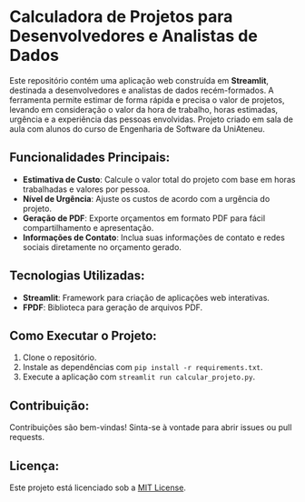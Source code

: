 # Calculadora de Projetos para Desenvolvedores e Analistas de Dados

Este repositório contém uma aplicação web construída em **Streamlit**, destinada a desenvolvedores e analistas de dados recém-formados. A ferramenta permite estimar de forma rápida e precisa o valor de projetos, levando em consideração o valor da hora de trabalho, horas estimadas, urgência e a experiência das pessoas envolvidas. Projeto criado em sala de aula com alunos do curso de Engenharia de Software da UniAteneu.

## Funcionalidades Principais:
- **Estimativa de Custo**: Calcule o valor total do projeto com base em horas trabalhadas e valores por pessoa.
- **Nível de Urgência**: Ajuste os custos de acordo com a urgência do projeto.
- **Geração de PDF**: Exporte orçamentos em formato PDF para fácil compartilhamento e apresentação.
- **Informações de Contato**: Inclua suas informações de contato e redes sociais diretamente no orçamento gerado.

## Tecnologias Utilizadas:
- **Streamlit**: Framework para criação de aplicações web interativas.
- **FPDF**: Biblioteca para geração de arquivos PDF.

## Como Executar o Projeto:
1. Clone o repositório.
2. Instale as dependências com `pip install -r requirements.txt`.
3. Execute a aplicação com `streamlit run calcular_projeto.py`.

## Contribuição:
Contribuições são bem-vindas! Sinta-se à vontade para abrir issues ou pull requests.

## Licença:
Este projeto está licenciado sob a [MIT License](LICENSE).

